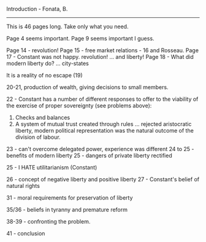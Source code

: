 Introduction - Fonata, B.

---
This is 46 pages long. Take only what you need.

Page 4 seems important.
Page 9 seems important I guess.

Page 14 - revolution!
Page 15 - free market relations - 16 and Rosseau.
Page 17 - Constant was not happy. revolution! ... and liberty!
Page 18 - What did modern liberty do? ... city-states

It is a reality of no escape (19)

20-21, production of wealth, giving decisions to small members.

22 - Constant has a number of different responses to offer to the viability of the exercise of proper sovereignty (see problems above):
1. Checks and balances
2. A system of mutual trust created through rules ... rejected aristocratic liberty, modern political representation was the natural outcome of the division of labour.

23 - can't overcome delegated power, experience was different
24 to 25 - benefits of modern liberty
25 - dangers of private liberty rectified

25 - I HATE utilitarianism (Constant)

26 - concept of negative liberty and positive liberty
27 - Constant's belief of natural rights

31 - moral requirements for preservation of liberty

35/36  - beliefs in tyranny and premature reform

38-39 - confronting the problem.

41 - conclusion